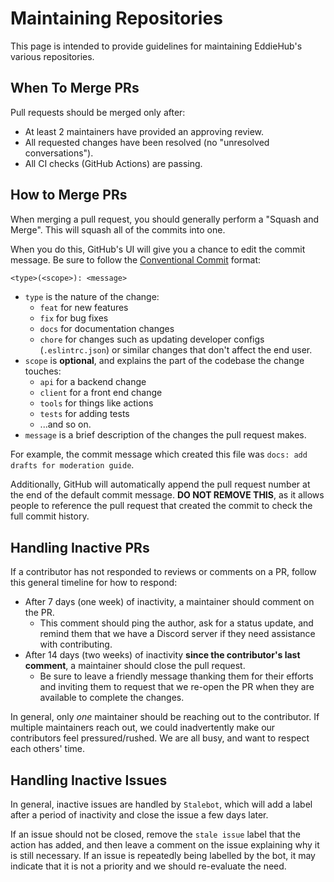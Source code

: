 # Maintaining Repositories

This page is intended to provide guidelines for maintaining EddieHub's various repositories.

## When To Merge PRs

Pull requests should be merged only after:

- At least 2 maintainers have provided an approving review.
- All requested changes have been resolved (no "unresolved conversations").
- All CI checks (GitHub Actions) are passing.

## How to Merge PRs

When merging a pull request, you should generally perform a "Squash and Merge". This will squash all of the commits into one.

When you do this, GitHub's UI will give you a chance to edit the commit message. Be sure to follow the [Conventional Commit](https://www.conventionalcommits.org/en/v1.0.0/) format:

```txt
<type>(<scope>): <message>
```

- `type` is the nature of the change:
  - `feat` for new features
  - `fix` for bug fixes
  - `docs` for documentation changes
  - `chore` for changes such as updating developer configs (`.eslintrc.json`) or similar changes that don't affect the end user.
- `scope` is **optional**, and explains the part of the codebase the change touches:
  - `api` for a backend change
  - `client` for a front end change
  - `tools` for things like actions
  - `tests` for adding tests
  - ...and so on.
- `message` is a brief description of the changes the pull request makes.

For example, the commit message which created this file was `docs: add drafts for moderation guide`.

Additionally, GitHub will automatically append the pull request number at the end of the default commit message. **DO NOT REMOVE THIS**, as it allows people to reference the pull request that created the commit to check the full commit history.

## Handling Inactive PRs

If a contributor has not responded to reviews or comments on a PR, follow this general timeline for how to respond:

- After 7 days (one week) of inactivity, a maintainer should comment on the PR.
  - This comment should ping the author, ask for a status update, and remind them that we have a Discord server if they need assistance with contributing.
- After 14 days (two weeks) of inactivity **since the contributor's last comment**, a maintainer should close the pull request.
  - Be sure to leave a friendly message thanking them for their efforts and inviting them to request that we re-open the PR when they are available to complete the changes.

In general, only *one* maintainer should be reaching out to the contributor. If multiple maintainers reach out, we could inadvertently make our contributors feel pressured/rushed. We are all busy, and want to respect each others' time.

## Handling Inactive Issues

In general, inactive issues are handled by `Stalebot`, which will add a label after a period of inactivity and close the issue a few days later.

If an issue should not be closed, remove the `stale issue` label that the action has added, and then leave a comment on the issue explaining why it is still necessary. If an issue is repeatedly being labelled by the bot, it may indicate that it is not a priority and we should re-evaluate the need.

